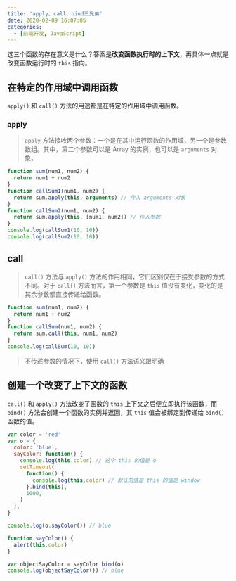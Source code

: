 ```yaml
---
title: 'apply、call、bind三兄弟'
date: 2020-02-09 16:07:05
categories:
  - [前端开发, JavaScript]
---
```


这三个函数的存在意义是什么？答案是**改变函数执行时的上下文**，再具体一点就是改变函数运行时的 `this` 指向。

<!--more-->

## 在特定的作用域中调用函数

`apply()` 和 `call()` 方法的用途都是在特定的作用域中调用函数。

### apply

> `apply` 方法接收两个参数：一个是在其中运行函数的作用域，另一个是参数数组。其中，第二个参数可以是 Array 的实例，也可以是 `arguments` 对象。

```js
function sum(num1, num2) {
  return num1 + num2
}
function callSum1(num1, num2) {
  return sum.apply(this, arguments) // 传入 arguments 对象
}
function callSum2(num1, num2) {
  return sum.apply(this, [num1, num2]) // 传入参数
}
console.log(callSum1(10, 10))
console.log(callSum2(10, 10))
```

## call

> `call()` 方法与 `apply()` 方法的作用相同，它们区别仅在于接受参数的方式不同。对于 `call()` 方法而言，第一个参数是 `this` 值没有变化，变化的是其余参数都直接传递给函数。

```js
function sum(num1, num2) {
  return num1 + num2
}
function callSum(num1, num2) {
  return sum.call(this, num1, num2)
}
console.log(callSum(10, 10))
```

> 不传递参数的情况下，使用 `call()` 方法语义跟明确

## 创建一个改变了上下文的函数

`call()` 和 `apply()` 方法改变了函数的 `this` 上下文之后便立即执行该函数，而 `bind()` 方法会创建一个函数的实例并返回，其 `this` 值会被绑定到传递给 `bind()` 函数的值。

```js
var color = 'red'
var o = {
  color: 'blue',
  sayColor: function() {
    console.log(this.color) // 这个 this 的值是 o
    setTimeout(
      function() {
        console.log(this.color) // 默认的值是 this 的值是 window
      }.bind(this),
      1000,
    )
  },
}

console.log(o.sayColor()) // blue

function sayColor() {
  alert(this.color)
}

var objectSayColor = sayColor.bind(o)
console.log(objectSayColor()) // blue
```
